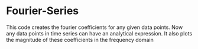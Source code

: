 # Fourier-Series
This code creates the fourier coefficients for any given data points. Now any data points in time series can have an analytical expression. It also plots the magnitude of these coefficients in the frequency domain
